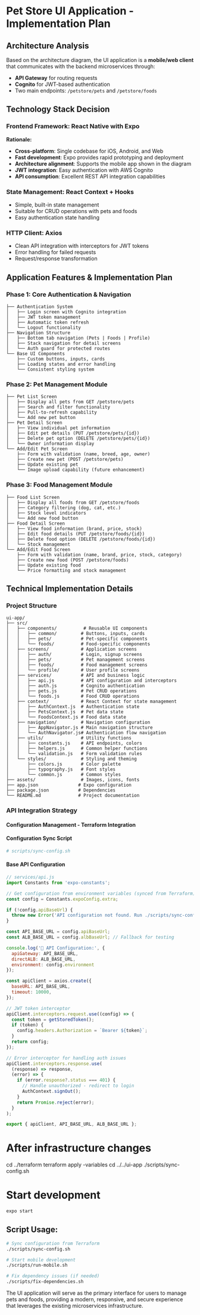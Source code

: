 # Pet Store UI Application - Implementation Plan

## Architecture Analysis

Based on the architecture diagram, the UI application is a **mobile/web client** that communicates with the backend microservices through:
- **API Gateway** for routing requests
- **Cognito** for JWT-based authentication  
- Two main endpoints: `/petstore/pets` and `/petstore/foods`

## Technology Stack Decision

### Frontend Framework: **React Native with Expo**
**Rationale:**
- **Cross-platform**: Single codebase for iOS, Android, and Web
- **Fast development**: Expo provides rapid prototyping and deployment
- **Architecture alignment**: Supports the mobile app shown in the diagram
- **JWT integration**: Easy authentication with AWS Cognito
- **API consumption**: Excellent REST API integration capabilities

### State Management: **React Context + Hooks**
- Simple, built-in state management
- Suitable for CRUD operations with pets and foods
- Easy authentication state handling

### HTTP Client: **Axios**
- Clean API integration with interceptors for JWT tokens
- Error handling for failed requests
- Request/response transformation

## Application Features & Implementation Plan

### Phase 1: Core Authentication & Navigation
```
├── Authentication System
│   ├── Login screen with Cognito integration
│   ├── JWT token management
│   ├── Automatic token refresh
│   └── Logout functionality
├── Navigation Structure
│   ├── Bottom tab navigation (Pets | Foods | Profile)
│   ├── Stack navigation for detail screens
│   └── Auth guard for protected routes
└── Base UI Components
    ├── Custom buttons, inputs, cards
    ├── Loading states and error handling
    └── Consistent styling system
```

### Phase 2: Pet Management Module
```
├── Pet List Screen
│   ├── Display all pets from GET /petstore/pets
│   ├── Search and filter functionality
│   ├── Pull-to-refresh capability
│   └── Add new pet button
├── Pet Detail Screen
│   ├── View individual pet information
│   ├── Edit pet details (PUT /petstore/pets/{id})
│   ├── Delete pet option (DELETE /petstore/pets/{id})
│   └── Owner information display
└── Add/Edit Pet Screen
    ├── Form with validation (name, breed, age, owner)
    ├── Create new pet (POST /petstore/pets)
    ├── Update existing pet
    └── Image upload capability (future enhancement)
```

### Phase 3: Food Management Module
```
├── Food List Screen
│   ├── Display all foods from GET /petstore/foods
│   ├── Category filtering (dog, cat, etc.)
│   ├── Stock level indicators
│   └── Add new food button
├── Food Detail Screen
│   ├── View food information (brand, price, stock)
│   ├── Edit food details (PUT /petstore/foods/{id})
│   ├── Delete food option (DELETE /petstore/foods/{id})
│   └── Stock management
└── Add/Edit Food Screen
    ├── Form with validation (name, brand, price, stock, category)
    ├── Create new food (POST /petstore/foods)
    ├── Update existing food
    └── Price formatting and stock management
```

## Technical Implementation Details

### Project Structure
```
ui-app/
├── src/
│   ├── components/          # Reusable UI components
│   │   ├── common/         # Buttons, inputs, cards
│   │   ├── pets/           # Pet-specific components
│   │   └── foods/          # Food-specific components
│   ├── screens/            # Application screens
│   │   ├── auth/           # Login, signup screens
│   │   ├── pets/           # Pet management screens
│   │   ├── foods/          # Food management screens
│   │   └── profile/        # User profile screens
│   ├── services/           # API and business logic
│   │   ├── api.js          # API configuration and interceptors
│   │   ├── auth.js         # Cognito authentication
│   │   ├── pets.js         # Pet CRUD operations
│   │   └── foods.js        # Food CRUD operations
│   ├── context/            # React Context for state management
│   │   ├── AuthContext.js  # Authentication state
│   │   ├── PetsContext.js  # Pet data state
│   │   └── FoodsContext.js # Food data state
│   ├── navigation/         # Navigation configuration
│   │   ├── AppNavigator.js # Main navigation structure
│   │   └── AuthNavigator.js# Authentication flow navigation
│   ├── utils/              # Utility functions
│   │   ├── constants.js    # API endpoints, colors
│   │   ├── helpers.js      # Common helper functions
│   │   └── validation.js   # Form validation rules
│   └── styles/             # Styling and theming
│       ├── colors.js       # Color palette
│       ├── typography.js   # Font styles
│       └── common.js       # Common styles
├── assets/                 # Images, icons, fonts
├── app.json               # Expo configuration
├── package.json           # Dependencies
└── README.md              # Project documentation
```

### API Integration Strategy

#### Configuration Management - Terraform Integration

#### Configuration Sync Script

```bash
# scripts/sync-config.sh
```

#### Base API Configuration

```javascript
// services/api.js
import Constants from 'expo-constants';

// Get configuration from environment variables (synced from Terraform)
const config = Constants.expoConfig.extra;

if (!config.apiBaseUrl) {
  throw new Error('API configuration not found. Run ./scripts/sync-config.sh first.');
}

const API_BASE_URL = config.apiBaseUrl;
const ALB_BASE_URL = config.albBaseUrl; // Fallback for testing

console.log('🔗 API Configuration:', {
  apiGateway: API_BASE_URL,
  directALB: ALB_BASE_URL,
  environment: config.environment
});

const apiClient = axios.create({
  baseURL: API_BASE_URL,
  timeout: 10000,
});

// JWT token interceptor
apiClient.interceptors.request.use((config) => {
  const token = getStoredToken();
  if (token) {
    config.headers.Authorization = `Bearer ${token}`;
  }
  return config;
});

// Error interceptor for handling auth issues
apiClient.interceptors.response.use(
  (response) => response,
  (error) => {
    if (error.response?.status === 401) {
      // Handle unauthorized - redirect to login
      AuthContext.signOut();
    }
    return Promise.reject(error);
  }
);

export { apiClient, API_BASE_URL, ALB_BASE_URL };
```



# After infrastructure changes

cd ../terraform
terraform apply -variables
cd ../../ui-app
./scripts/sync-config.sh

# Start development

```bash
expo start
```

## **Script Usage:**

```bash
# Sync configuration from Terraform
./scripts/sync-config.sh

# Start mobile development
./scripts/run-mobile.sh

# Fix dependency issues (if needed)
./scripts/fix-dependencies.sh
```

The UI application will serve as the primary interface for users to manage pets and foods, providing a modern, responsive, and secure experience that leverages the existing microservices infrastructure.